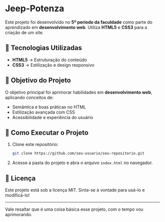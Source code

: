 # Jeep-Potenza

Este projeto foi desenvolvido no **5º período da faculdade** como parte do aprendizado em **desenvolvimento web**. Utiliza **HTML5** e **CSS3** para a criação de um site.

## 🚀 Tecnologias Utilizadas
- **HTML5** → Estruturação do conteúdo
- **CSS3** → Estilização e design responsivo

## 📌 Objetivo do Projeto
O objetivo principal foi aprimorar habilidades em **desenvolvimento web**, aplicando conceitos de:
- Semântica e boas práticas no HTML
- Estilização avançada com CSS
- Acessibilidade e experiência do usuário

## 🔧 Como Executar o Projeto
1. Clone este repositório:
   ```bash
   git clone https://github.com/seu-usuario/seu-repositorio.git
   ```
2. Acesse a pasta do projeto e abra o arquivo `index.html` no navegador.

## 📄 Licença
Este projeto está sob a licença MIT. Sinta-se à vontade para usá-lo e modificá-lo!

---

Vale resaltar que é uma coisa básica esse projeto, com o tempo vou aprimorando.
